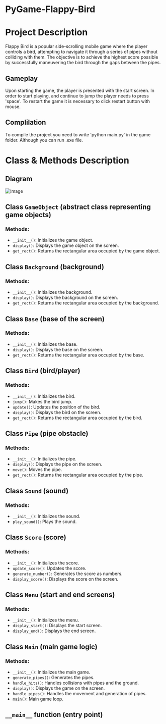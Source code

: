 # PyGame-Flappy-Bird
# Project Description
Flappy Bird is a popular side-scrolling mobile game where the player controls a bird, attempting to navigate it through a series of pipes without colliding with them. The objective is to achieve the highest score possible by successfully maneuvering the bird through the gaps between the pipes.

## Gameplay
Upon starting the game, the player is presented with the start screen. In order to start playing, and continue to jump the player needs to press 'space'. To restart the game
it is necessary to click restart button with mouse.

## Complilation
To compile the project you need to write 'python main.py' in the game folder. Although you can run .exe file.

# Class & Methods Description
## Diagram
![image](https://github.com/8molik/PyGame-Flappy-Bird/assets/74592649/01eca676-6d8b-44f3-9246-e475eb97fe97)
## Class `GameObject` (abstract class representing game objects)
### Methods:
- `__init__()`: Initializes the game object.
- `display()`: Displays the game object on the screen.
- `get_rect()`: Returns the rectangular area occupied by the game object.

## Class `Background` (background)
### Methods:
- `__init__()`: Initializes the background.
- `display()`: Displays the background on the screen.
- `get_rect()`: Returns the rectangular area occupied by the background.

## Class `Base` (base of the screen)
### Methods:
- `__init__()`: Initializes the base.
- `display()`: Displays the base on the screen.
- `get_rect()`: Returns the rectangular area occupied by the base.

## Class `Bird` (bird/player)
### Methods:
- `__init__()`: Initializes the bird.
- `jump()`: Makes the bird jump.
- `update()`: Updates the position of the bird.
- `display()`: Displays the bird on the screen.
- `get_rect()`: Returns the rectangular area occupied by the bird.

## Class `Pipe` (pipe obstacle)
### Methods:
- `__init__()`: Initializes the pipe.
- `display()`: Displays the pipe on the screen.
- `move()`: Moves the pipe.
- `get_rect()`: Returns the rectangular area occupied by the pipe.

## Class `Sound` (sound)
### Methods:
- `__init__()`: Initializes the sound.
- `play_sound()`: Plays the sound.

## Class `Score` (score)
### Methods:
- `__init__()`: Initializes the score.
- `update_score()`: Updates the score.
- `generate_number()`: Generates the score as numbers.
- `display_score()`: Displays the score on the screen.

## Class `Menu` (start and end screens)
### Methods:
- `__init__()`: Initializes the menu.
- `display_start()`: Displays the start screen.
- `display_end()`: Displays the end screen.

## Class `Main` (main game logic)
### Methods:
- `__init__()`: Initializes the main game.
- `generate_pipes()`: Generates the pipes.
- `handle_hits()`: Handles collisions with pipes and the ground.
- `display()`: Displays the game on the screen.
- `handle_pipes()`: Handles the movement and generation of pipes.
- `main()`: Main game loop.

## `__main__` function (entry point)
